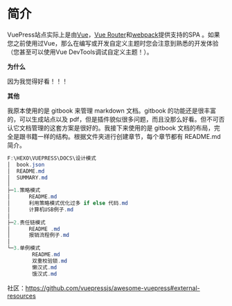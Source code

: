 # 简介

VuePress站点实际上是由[Vue](http://vuejs.org/)，[Vue Router](https://github.com/vuejs/vue-router)和[webpack](http://webpack.js.org/)提供支持的SPA 。如果您之前使用过Vue，那么在编写或开发自定义主题时您会注意到熟悉的开发体验（您甚至可以使用Vue DevTools调试自定义主题！）。

**为什么**

因为我觉得好看！！！

**其他**

我原本使用的是 gitbook 来管理 markdown 文档。gitbook 的功能还是很丰富的，可以生成站点以及 pdf，但是插件貌似很多问题，而且没那么好看。但不可否认它文档管理的这套方案是很好的。我接下来使用的是 gitbook 文档的布局，完全是跟书籍一样的结构。根据文件夹进行创建章节，每个章节都有 README.md 简介。

```powershell
F:\HEXO\VUEPRESS\DOCS\设计模式
│  book.json
│  README.md
│  SUMMARY.md
│
├─1.策略模式
│      README.md
│      利用策略模式优化过多 if else 代码.md
│      计算机USB例子.md
│
├─2.责任链模式
│      README .md
│      报销流程例子.md
│
└─3.单例模式
        README.md
        双重校验锁.md
        懒汉式.md
        饿汉式.md
```

社区：https://github.com/vuepressjs/awesome-vuepress#external-resources

